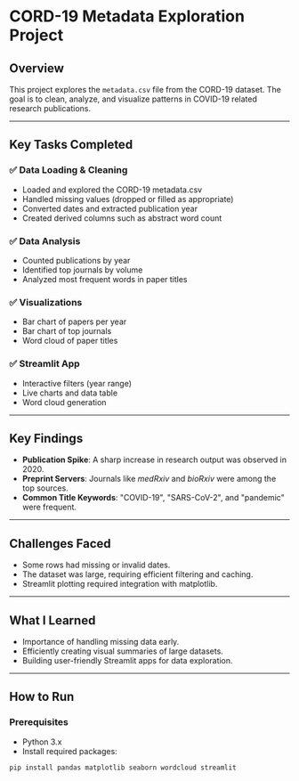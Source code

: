 # CORD-19 Metadata Exploration Project

## Overview
This project explores the `metadata.csv` file from the CORD-19 dataset. The goal is to clean, analyze, and visualize patterns in COVID-19 related research publications.

---

## Key Tasks Completed

### ✅ Data Loading & Cleaning
- Loaded and explored the CORD-19 metadata.csv
- Handled missing values (dropped or filled as appropriate)
- Converted dates and extracted publication year
- Created derived columns such as abstract word count

### ✅ Data Analysis
- Counted publications by year
- Identified top journals by volume
- Analyzed most frequent words in paper titles

### ✅ Visualizations
- Bar chart of papers per year
- Bar chart of top journals
- Word cloud of paper titles

### ✅ Streamlit App
- Interactive filters (year range)
- Live charts and data table
- Word cloud generation

---

## Key Findings

- **Publication Spike**: A sharp increase in research output was observed in 2020.
- **Preprint Servers**: Journals like *medRxiv* and *bioRxiv* were among the top sources.
- **Common Title Keywords**: "COVID-19", "SARS-CoV-2", and "pandemic" were frequent.

---

## Challenges Faced

- Some rows had missing or invalid dates.
- The dataset was large, requiring efficient filtering and caching.
- Streamlit plotting required integration with matplotlib.

---

## What I Learned

- Importance of handling missing data early.
- Efficiently creating visual summaries of large datasets.
- Building user-friendly Streamlit apps for data exploration.

---

## How to Run

### Prerequisites

- Python 3.x
- Install required packages:
```bash
pip install pandas matplotlib seaborn wordcloud streamlit
